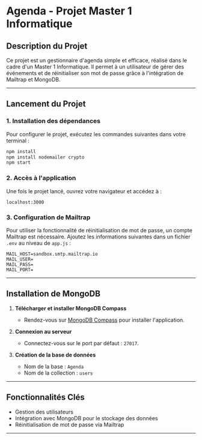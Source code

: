 # Agenda - Projet Master 1 Informatique

## Description du Projet
Ce projet est un gestionnaire d'agenda simple et efficace, réalisé dans le cadre d'un Master 1 Informatique. Il permet à un utilisateur de gérer des événements et de réinitialiser son mot de passe grâce à l'intégration de Mailtrap et MongoDB.

---

## Lancement du Projet

### 1. Installation des dépendances
Pour configurer le projet, exécutez les commandes suivantes dans votre terminal :
```bash
npm install
npm install nodemailer crypto
npm start
```

### 2. Accès à l'application
Une fois le projet lancé, ouvrez votre navigateur et accédez à :
```
localhost:3000
```

### 3. Configuration de Mailtrap
Pour utiliser la fonctionnalité de réinitialisation de mot de passe, un compte Mailtrap est nécessaire.
Ajoutez les informations suivantes dans un fichier `.env` au niveau de `app.js` :
```
MAIL_HOST=sandbox.smtp.mailtrap.io
MAIL_USER=
MAIL_PASS=
MAIL_PORT=
```

---

## Installation de MongoDB

1. **Télécharger et installer MongoDB Compass**
   - Rendez-vous sur [MongoDB Compass](https://www.mongodb.com/try/download/community) pour installer l'application.

2. **Connexion au serveur**
   - Connectez-vous sur le port par défaut : `27017`.

3. **Création de la base de données**
   - Nom de la base : `Agenda`
   - Nom de la collection : `users`

---

## Fonctionnalités Clés
- Gestion des utilisateurs
- Intégration avec MongoDB pour le stockage des données
- Réinitialisation de mot de passe via Mailtrap

---



